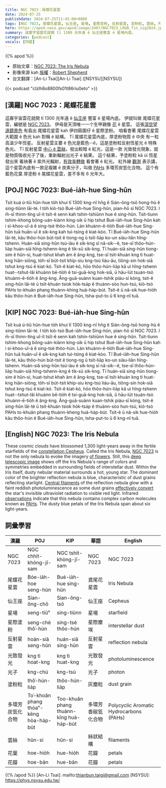 ```yaml
---
title: NGC 7023：尾蝶花星雲
date: 2024-07-25
publishdate: 2024-07-25T11:45:00+0800
tags: [NGC 7023, 尾蝶花星雲, 仙王座, 星場, 星際塗粉, 反射星雲, 塗粉粒, 雲絲, PAHs, 多環芳炭氫化合物, 光致發光, 光子, 花瓣, 花葉]
hero: https://apod.nasa.gov/apod/image/2407/NGC7023_LRGB_fin_sig1024.jpg
summary: 這寡宇宙雲花就開 tī 1300 光年遠 ê 仙王座豐富 ê 星場內底。
categories: [podcast]
vocals: [阿錕]
---
```


{{% apod %}}

- 原始文章：[NGC 7023: The Iris Nebula](https://apod.nasa.gov/apod/ap240725.html)
- 影像來源 kah [版權][copyright]：[Robert Shepherd](https://www.astrobin.com/users/RobsAstro/)
- 台文翻譯：[An-Li Tsai][An-Li Tsai] ([NSYSU][NSYSU])

{{< podcast "clzlh8o8800fs01t86riu0eto" >}}

## [漢羅] NGC 7023：尾蝶花星雲
這寡宇宙雲花就開 tī 1300 光年遠 ê [仙王座][constellation Cepheus] 豐富 ê 星場內底。
伊就叫做 尾蝶花星雲，編號是 [NGC 7023][NGC 7023]。
伊毋是天頂唯一一个生甲親像 [花][of flowers] ê 星雲。
這張[深空望遠鏡景色][deep telescopic image] 有翕出 尾蝶花星雲 kah 伊四箍圍仔 ê 星際塗粉。
咱看會著 尾蝶花星雲 大範圍 ê 色光 kah 對稱 ê 結構。
Tī 尾蝶花星雲內底，厚塗粉物質 ê 中央 有一粒高溫少年恆星。
反射星雲主要 ê 色光是藍色--ê，這是塗粉粒反射恆星光 ê 特殊色光。
Tī 反射星雲 [中心 ê 雲絲][Central filaments]，發出較暗 ê 紅光，這是一款 光致發光現象，就是物質吸收光子了後，重新輻射出光子 ê 結果。
這个結果，予塗粉粒 kā ùi 恆星發出來 看袂著 ê 紫外光輻射，[有效率轉做][effectively convert] 看會著 ê 紅光。
紅外線 [觀測][observations] 表示講，這个星雲內底有一款足複雜 ê 炭素分子，叫做 [PAHs][PAHs] 多環芳炭氫化合物。
這个有 藍色花葉 厚塗粉 ê 尾蝶花星雲，差不多有 6 光年大。

## [POJ] NGC 7023: Bué-ia̍h-hue Sing-hûn
Tsit kuá ú-tiū hûn-hue to̍h khui tī 1300 kng-nî hn̄g ê Sián-ông-tsō hong-hù ê sing-tiûnn lāi-té.
I to̍h kiò-tsò Bué-ia̍h-hue Sing-hûn, pian-hō sī NGC 7023.
I m̄-sī thinn-tíng uî-it tsi̍t-ê senn kah tshin-tshiūnn hue ê sing-hûn.
Tsit-tiunn tshim-khong bōng-uán-kiànn kíng-sik ū hip tshut Bué-ia̍h-hue Sing-hûn kah i sì-khoo-uî-á ê sing-tsè thôo-hún.
Lán khuànn-ē-tio̍h Bué-ia̍h-hue Sing-hûn tuā huān-uî ê sik-kng kah tuì-tsìng ê kiat-kòo.
Tī Bué-ia̍h-hue Sing-hûn lāi-té, kāu thôo-hún bu̍t-tsit ê tiong-ng ū tsi̍t-lia̍p ko-un siàu-liân hîng-tshenn.
Huán-siā sing-hûn tsú-iàu ê sik-kng sī nâ-sik--ê, tse-sī thôo-hún-lia̍p huán-siā hîng-tshenn-kng ê ti̍k-sû sik-kng.
Tī huán-siā sing-hûn tiong-sim ê hûn-si, huat-tshut khah àm ê âng-kng, tse-sī tsi̍t-khuán kng tì huat-kng hiān-siōng, to̍h-sī bu̍t-tsit khip-siu kng-tsú liáu-āu, tiông-sin hok-siā tshut kng-tsú ê kiat-kó.
Tsit-ê kiat-kó, hōo thôo-hún-lia̍p kā uì hîng-tshenn huat--tshut-lâi khuànn bē-tio̍h ê tsí-guā-kng hok-siā, ū hāu-lu̍t tsuán-tsò khuànn-ē-tio̍h ê âng-kng.
Âng-guā-suànn kuan-tshik piáu-sī kóng, tsit-ê sing-hûn lāi-té ū tsi̍t-khuán tsiok ho̍k-tsa̍p ê thuànn-sòo hun-tsú, kiò-tsò PAHs to-khuân phang thuànn-khing huà-ha̍p-bu̍t.
Tsit-ê ū nâ-sik hue-hio̍h kāu thôo-hún ê Bué-ia̍h-hue Sing-hûn, tsha-put-to ū 6 kng-nî tuā.

## [KIP] NGC 7023: Bué-ia̍h-hue Sing-hûn
Tsit kuá ú-tiū hûn-hue to̍h khui tī 1300 kng-nî hn̄g ê Sián-ông-tsō hong-hù ê sing-tiûnn lāi-té.
I to̍h kiò-tsò Bué-ia̍h-hue Sing-hûn, pian-hō sī NGC 7023.
I m̄-sī thinn-tíng uî-it tsi̍t-ê senn kah tshin-tshiūnn hue ê sing-hûn.
Tsit-tiunn tshim-khong bōng-uán-kiànn kíng-sik ū hip tshut Bué-ia̍h-hue Sing-hûn kah i sì-khoo-uî-á ê sing-tsè thôo-hún.
Lán khuànn-ē-tio̍h Bué-ia̍h-hue Sing-hûn tuā huān-uî ê sik-kng kah tuì-tsìng ê kiat-kòo.
Tī Bué-ia̍h-hue Sing-hûn lāi-té, kāu thôo-hún bu̍t-tsit ê tiong-ng ū tsi̍t-lia̍p ko-un siàu-liân hîng-tshenn.
Huán-siā sing-hûn tsú-iàu ê sik-kng sī nâ-sik--ê, tse-sī thôo-hún-lia̍p huán-siā hîng-tshenn-kng ê ti̍k-sû sik-kng.
Tī huán-siā sing-hûn tiong-sim ê hûn-si, huat-tshut khah àm ê âng-kng, tse-sī tsi̍t-khuán kng tì huat-kng hiān-siōng, to̍h-sī bu̍t-tsit khip-siu kng-tsú liáu-āu, tiông-sin hok-siā tshut kng-tsú ê kiat-kó.
Tsit-ê kiat-kó, hōo thôo-hún-lia̍p kā uì hîng-tshenn huat--tshut-lâi khuànn bē-tio̍h ê tsí-guā-kng hok-siā, ū hāu-lu̍t tsuán-tsò khuànn-ē-tio̍h ê âng-kng.
Âng-guā-suànn kuan-tshik piáu-sī kóng, tsit-ê sing-hûn lāi-té ū tsi̍t-khuán tsiok ho̍k-tsa̍p ê thuànn-sòo hun-tsú, kiò-tsò PAHs to-khuân phang thuànn-kheng huà-ha̍p-bu̍t.
Tsit-ê ū nâ-sik hue-hio̍h kāu thôo-hún ê Bué-ia̍h-hue Sing-hûn, tsha-put-to ū 6 kng-nî tuā.

## [English] NGC 7023: The Iris Nebula
These cosmic clouds have blossomed 1,300 light-years away in the fertile starfields of the [constellation Cepheus][constellation Cepheus].
Called the Iris Nebula, [NGC 7023][NGC 7023] is not the only nebula to evoke the imagery [of flowers][of flowers].
Still, this [deep telescopic image][deep telescopic image] shows off the Iris Nebula's range of colors and symmetries embedded in surrounding fields of interstellar dust.
Within the Iris itself, dusty nebular material surrounds a hot, young star.
The dominant color of the brighter reflection nebula is blue, characteristic of dust grains reflecting starlight.
[Central filaments][Central filaments] of the reflection nebula glow with a faint reddish photoluminescence as some dust grains [effectively convert][effectively convert] the star's invisible ultraviolet radiation to visible red light.
Infrared [observations][observations] indicate that this nebula contains complex carbon molecules known as [PAHs][PAHs].
The dusty blue petals of the Iris Nebula span about six light-years.

## 詞彙學習

|漢羅|POJ|KIP|華語|English|
|-|-|-|-|-|
|NGC 7023|NGC chhi̍t-khòng-jī-sam|NGC tshi̍t-khòng-jī-sam|NGC 7023|NGC 7023|
|尾蝶花星雲|Bóe-ia̍h-hoe seng-hûn|Bué-ia̍h-hue sing-hûn|鳶尾花星雲|Iris Nebula|
|仙王座|Sian-ông-chō|Sian-ông-tsō|仙王座|Cepheus|
|星場|seng-tiûⁿ|sing-tiûnn|星場|starfield|
|星際塗粉|seng-chè thô͘-hún|sing-tsè thôo-hún|星際塵埃|interstellar dust|
|反射星雲|hoán-siā seng-hûn|huán-siā sing-hûn|反射星雲|reflection nebula|
|光致發光|kng tì hoat-kng|kng tì huat-kng|光致發光|photoluminescence|
|光子|kng-chú|kng-tsú|光子|photon|
|塗粉粒|thô͘-hún-lia̍p|thôo-hún-lia̍p|灰塵粒|dust grain|
|多環芳炭氫化合物|To͘-khoân phang thòaⁿ-kēng hòa-ha̍p-bu̍t|Too-khuân phang thuànn-kīng huà-ha̍p-bu̍t|多環芳香碳氫化合物|Polycyclic Aromatic Hydrocarbons (PAHs)|
|雲絲|hûn-si|hûn-si|絲狀結構|filaments|
|花葉|hoe-hio̍h|hue-hio̍h|花瓣|petals|
|花瓣|hoe-bān|hue-bān|花瓣|petals|

{{% /apod %}}
[An-Li Tsai]: mailto:thianbun.taigi@gmail.com
[NSYSU]: https://phys.nsysu.edu.tw/

[copyright]: https://apod.nasa.gov/apod/fap/lib/about_apod.html#srapply
[License3]: https://creativecommons.org/licenses/by/3.0/
[License2]:https://creativecommons.org/licenses/by-nc-nd/2.0/

[constellation Cepheus]:http://hawastsoc.org/deepsky/cep/index.html
[NGC 7023]:http://www.universetoday.com/17597/ngc-7023-iris-from-the-dust-by-kent-wood/
[of flowers]:https://apod.nasa.gov/apod/ap080214.html
[deep telescopic image]:https://www.astrobin.com/0ee94l/
[Central filaments]:http://www.spacetelescope.org/news/heic0915/
[effectively convert]:http://adsabs.harvard.edu/cgi-bin/nph-bib_query?bibcode=1989ApJ...347L..25W&db_key=AST&high=3bc4bede8e21358
[observations]:http://cdsads.u-strasbg.fr/cgi-bin/nph-bib_query?2000A%26A...354L..17M&db_key=AST&nosetcookie=1
[PAHs]:https://www.spitzer.caltech.edu/news/feature07-03-spitzer-learns-about-carbons-cosmic-life
